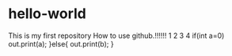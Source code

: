 # hello-world
This is my first repository
How to use github.!!!!!!
1
2
3
4
if(int a=0)
 out.print(a);
}else{
 out.print(b);
}
